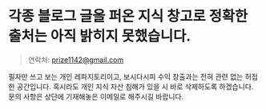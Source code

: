 # 각종 블로그 글을 퍼온 지식 창고로 정확한 출처는 아직 밝히지 못했습니다.

> 연락처: prize1142@gmail.com

필자만 쓰고 보는 개인 레파지토리이고, 보시다시피 수익 창출과는 전혀 관련 없는 허접한 공간입니다. 혹시라도 개인 지식 자산 침해가 있을 시 바로 삭제하도록 하겠습니다. 문의 사항은 상단에 기재해놓은 이메일로 해주시길 바랍니다.
